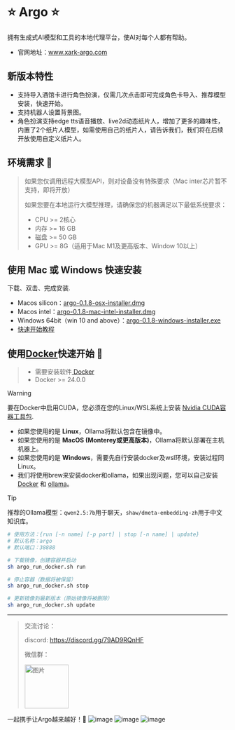 # ⭐ Argo ⭐

拥有生成式AI模型和工具的本地代理平台，使AI对每个人都有帮助。
- 官网地址：www.xark-argo.com

## 新版本特性
- 支持导入酒馆卡进行角色扮演，仅需几次点击即可完成角色卡导入、推荐模型安装，快速开始。
- 支持机器人设置背景图。
- 角色扮演支持edge tts语音播放、live2d动态纸片人，增加了更多的趣味性，内置了2个纸片人模型，如需使用自己的纸片人，请告诉我们，我们将在后续开放使用自定义纸片人。

## 环境需求 🐳

> 如果您仅调用远程大模型API，则对设备没有特殊要求（Mac inter芯片暂不支持，即将开放）
>
> 如果您要在本地运行大模型推理，请确保您的机器满足以下最低系统要求：
>
>- CPU >= 2核心
>- 内存 >= 16 GB
>- 磁盘 >= 50 GB
>- GPU >= 8G（适用于Mac M1及更高版本、Window 10以上）

## 使用 Mac 或 Windows 快速安装
下载、双击、完成安装.
- Macos silicon：[argo-0.1.8-osx-installer.dmg](https://github.com/xark-argo/argo/releases/download/v0.1.8/argo-0.1.8-osx-installer.dmg)
- Macos intel：[argo-0.1.8-mac-intel-installer.dmg](https://github.com/xark-argo/argo/releases/download/v0.1.8/argo-0.1.8-mac-intel-installer.dmg)
- Windows 64bit（win 10 and above）：[argo-0.1.8-windows-installer.exe](https://github.com/xark-argo/argo/releases/download/v0.1.8/argo-0.1.8-windows-installer.exe)
- [快速开始教程](https://docs.xark-argo.com/)

## 使用[Docker](https://www.docker.com/)快速开始 🐳
>- 需要安装软件[ Docker](https://www.docker.com/)
>- Docker >= 24.0.0

> [!WARNING]
> 要在Docker中启用CUDA，您必须在您的Linux/WSL系统上安装
> [Nvidia CUDA容器工具包](https://docs.nvidia.com/dgx/nvidia-container-runtime-upgrade/).

- 如果您使用的是 **Linux**，Ollama将默认包含在镜像中。
- 如果您使用的是 **MacOS (Monterey或更高版本)**，Ollama将默认部署在主机机器上。
- 如果您使用的是 **Windows**，需要先自行安装docker及wsl环境，安装过程同Linux。
- 我们将使用brew来安装docker和ollama，如果出现问题，您可以自己安装[ Docker](https://www.docker.com/) 和 [ollama](https://ollama.com/download)。

> [!TIP]
> 推荐的Ollama模型：`qwen2.5:7b`用于聊天，`shaw/dmeta-embedding-zh`用于中文知识库。

  ```bash
  # 使用方法：{run [-n name] [-p port] | stop [-n name] | update}
  # 默认名称：argo
  # 默认端口：38888
  
  # 下载镜像，创建容器并启动
  sh argo_run_docker.sh run
  
  # 停止容器（数据将被保留）
  sh argo_run_docker.sh stop
  
  # 更新镜像到最新版本（原始镜像将被删除）
  sh argo_run_docker.sh update
  ```


---
> 交流讨论：
> 
> discord: https://discord.gg/79AD9RQnHF
>
> 微信群：
>
> <img src="https://github.com/user-attachments/assets/0ae6746e-7889-4acd-961c-77de128b55d0" alt="图片" style="width:100px;height:100px;">

一起携手让Argo越来越好！💪
![image](https://github.com/user-attachments/assets/b1d38101-9a50-4eb7-ad00-8b464e889738)
![image](https://github.com/user-attachments/assets/25825314-3b5d-4223-8c9d-7f11dc64a09d)
![image](https://github.com/user-attachments/assets/c9e15ce7-ab02-4f1a-ac7d-16c47030876f)
